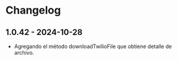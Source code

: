# Changelog

## 1.0.42 - 2024-10-28

  - Agregando el método downloadTwilioFile que obtiene detalle de archivo.
